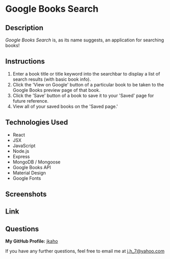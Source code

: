 # Google Books Search 

## Description 

*Google Books Search* is, as its name suggests, an application for searching books!

## Instructions 

1. Enter a book title or title keyword into the searchbar to display a list of search results (with basic book info).
2. Click the 'View on Google' button of a particular book to be taken to the Google Books preview page of that book. 
3. Click the 'Save' button of a book to save it to your 'Saved' page for future reference.
4. View all of your saved books on the 'Saved page.' 

## Technologies Used

- React
- JSX
- JavaScript
- Node.js
- Express 
- MongoDB / Mongoose 
- Google Books API
- Material Design
- Google Fonts

## Screenshots 

## Link

## Questions 

**My GitHub Profile:** [jkaho](https://www.github.com/jkaho)

If you have any further questions, feel free to email me at [j.h_7@yahoo.com](mailto:j.h_7@yahoo.com)